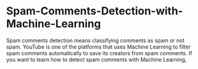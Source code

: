 # Spam-Comments-Detection-with-Machine-Learning
Spam comments detection means classifying comments as spam or not spam. YouTube is one of the platforms that uses Machine Learning to filter spam comments automatically to save its creators from spam comments. If you want to learn how to detect spam comments with Machine Learning,
